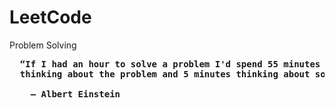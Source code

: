 # LeetCode
Problem Solving
<pre>
  <strong>“If I had an hour to solve a problem I'd spend 55 minutes </strong>
  <strong>thinking about the problem and 5 minutes thinking about solutions.”</strong>
  <strong>
    ― Albert Einstein
  </strong>
</pre>
